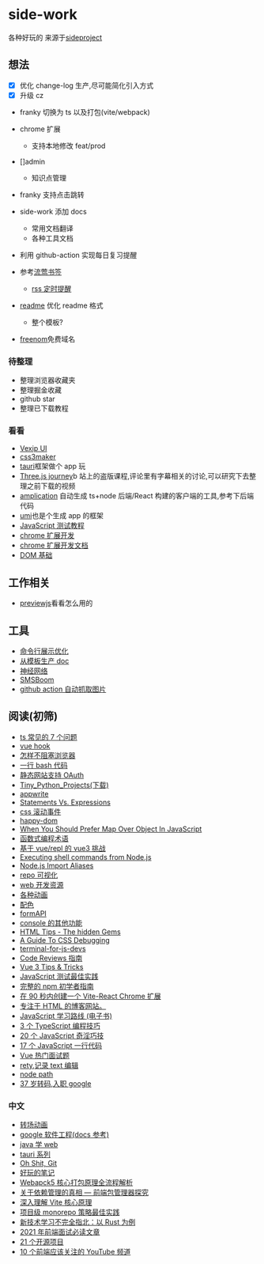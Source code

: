 # side-work

各种好玩的
来源于[sideproject](https://sideproject.guide/)

## 想法

-   [x] 优化 change-log 生产,尽可能简化引入方式
-   [x] 升级 cz
-   franky 切换为 ts 以及打包(vite/webpack)
-   chrome 扩展
    -   支持本地修改 feat/prod
-   []admin
    -   知识点管理
-   franky 支持点击跳转
-   side-work 添加 docs
    -   常用文档翻译
    -   各种工具文档
-   利用 github-action 实现每日复习提醒
-   参考[流莺书签](https://github.com/alanhzw/warbler-homepage)
    -   [rss 定时提醒](https://github.com/ChanceYu/front-end-rss)
-   [readme](https://github.com/Louis3797/awesome-readme-template) 优化 readme 格式

    -   整个模板?

-   [freenom](https://www.freenom.com/zh/index.html?lang=zh)免费域名

### 待整理

-   整理浏览器收藏夹
-   整理掘金收藏
-   github star
-   整理已下载教程

### 看看

-   [Vexip UI](https://github.com/qmhc/vexip-ui/)
-   [css3maker](https://www.toptal.com/developers/css3maker)
-   [tauri](https://github.com/tauri-apps/tauri)框架做个 app 玩
-   [Three.js journey](https://www.bilibili.com/video/BV1Pf4y177Vp/?vd_source=a28fe99f8fec1c3800d44220e3754062)b 站上的盗版课程,评论里有字幕相关的讨论,可以研究下去整理之前下载的视频
-   [amplication](https://github.com/amplication/amplication) 自动生成 ts+node 后端/React 构建的客户端的工具,参考下后端代码
-   [umi](https://umijs.org/docs/tutorials/blog)也是个生成 app 的框架
-   [JavaScript 测试教程](https://wanago.io/2022/04/18/advanced-mocking-jest-react-testing-library/)
-   [chrome 扩展开发](https://github.com/sxei/chrome-plugin-demo)
-   [chrome 扩展开发文档](https://developer.chrome.com/docs/extensions/reference/)
-   [DOM 基础](https://www.freecodecamp.org/news/javascript-dom-manipulation/)

## 工作相关

-   [previewjs](https://github.com/fwouts/previewjs)看看怎么用的

## 工具

-   [命令行展示优化](https://github.com/sindresorhus/yoctocolors)
-   [从模板生产 doc](https://github.com/alonrbar/easy-template-x)
-   [神经网络](https://brain.js.org/#/)
-   [SMSBoom](https://github.com/OpenEthan/SMSBoom)
-   [github action 自动抓取图片](https://github.com/niumoo/bing-wallpaper)

## 阅读(初筛)

-   [ts 常见的 7 个问题](https://www.freecodecamp.org/news/the-top-stack-overflowed-typescript-questions-explained/)
-   [vue hook](https://blog.logrocket.com/getting-started-vue-composables/)
-   [怎样不阻塞浏览器](https://medium.com/@matthew.costello/frontend-web-performance-the-essentials-1-cb6513e1c3a1)
-   [一行 bash 代码](https://github.com/onceupon/Bash-Oneliner)
-   [静态网站支持 OAuth](https://abyteofcoding.com/blog/oauth-with-cloudflare-workers-on-a-statically-generated-site/)
-   [Tiny_Python_Projects(下载)](http://tinypythonprojects.com/Tiny_Python_Projects.pdf)
-   [appwrite](https://appwrite.io/)
-   [Statements Vs. Expressions](https://www.joshwcomeau.com/javascript/statements-vs-expressions/)
-   [css 滚动事件](https://www.netlify.com/blog/fun-parallax-scrolling-css-for-matterday/)
-   [happy-dom](https://github.com/capricorn86/happy-dom)
-   [When You Should Prefer Map Over Object In JavaScript](https://www.zhenghao.io/posts/object-vs-map)
-   [函数式编程术语](https://github.com/hemanth/functional-programming-jargon)
-   [基于 vue/repl 的 vue3 挑战](https://github.com/webfansplz/vuejs-challenges)
-   [Executing shell commands from Node.js](https://2ality.com/2022/07/nodejs-child-process.html)
-   [Node.js Import Aliases](https://abhijithota.me/posts/node-import-aliases/)
-   [repo 可视化](https://github.com/githubocto/repo-visualizer)
-   [web 开发资源](https://web-dev-resources.com/#/)
-   [各种动画](https://xsgames.co/animatiss/)
-   [配色](https://coolors.co/generate)
-   [formAPI](https://formbold.com/docs)
-   [console 的其他功能](https://markodenic.com/use-console-log-like-a-pro/)
-   [HTML Tips - The hidden Gems](PDF:learning/书/IT)
-   [A Guide To CSS Debugging](https://www.smashingmagazine.com/2021/10/guide-debugging-css/)
-   [terminal-for-js-devs](https://www.joshwcomeau.com/javascript/terminal-for-js-devs/)
-   [Code Reviews 指南](https://www.semasoftware.com/blog/code-reviews-101-the-basics)
-   [Vue 3 Tips & Tricks](https://medium.com/js-dojo/vue-3-tips-tricks-d820b04f452f)
-   [JavaScript 测试最佳实践](https://github.com/goldbergyoni/javascript-testing-best-practices/blob/master/readme-zh-CN.md)
-   [完整的 npm 初学者指南](https://css-tricks.com/a-complete-beginners-guide-to-npm/)
-   [在 90 秒内创建一个 Vite-React Chrome 扩展](https://dev.to/jacksteamdev/create-a-vite-react-chrome-extension-in-90-seconds-3df7)
-   [专注于 HTML 的博客网站。](https://www.htmhell.dev/adventcalendar/)
-   [JavaScript 学习路线 (电子书)](https://flaviocopes.com/javascript/)
-   [3 个 TypeScript 编程技巧](https://www.cstrnt.dev/blog/three-typescript-tricks)
-   [20 个 JavaScript 奇淫巧技](https://medium.com/geekculture/javascript-hacks-cf8f0fecbc60)
-   [17 个 JavaScript 一行代码](https://javascript.plainenglish.io/17-life-saving-javascript-one-liners-part1-b0b0b32c9f61)
-   [Vue 热门面试题](https://mokkapps.de/blog/my-top-vue-js-interview-questions/)
-   [rety,记录 text 编辑](https://rety.verou.me/)
-   [node path](https://2ality.com/2022/07/nodejs-path.html)
-   [37 岁转码,入职 google](https://www.freecodecamp.org/news/coding-interview-prep-for-big-tech/)

### 中文

-   [转场动画](https://mp.weixin.qq.com/s/2jFTraKRPykCR4J82O3qQg)
-   [google 软件工程(docs 参考)](https://qiangmzsx.github.io/Software-Engineering-at-Google/#/zh-cn/Foreword)
-   [java 学 web](https://imf.ms/web/2022/07/05/my-first-web-hybird-project-experience/)
-   [tauri 系列](https://www.zhihu.com/column/c_1519079232848785408)
-   [Oh Shit, Git](https://ohshitgit.com/zh)
-   [好玩的笔记](https://iruxu.com/notebook/)
-   [Webapck5 核心打包原理全流程解析](https://juejin.cn/post/7031546400034947108)
-   [关于依赖管理的真相 — 前端包管理器探究](https://github.com/Geekhyt/weekly/issues/29)
-   [深入理解 Vite 核心原理](https://juejin.cn/post/7064853960636989454)
-   [项目级 monorepo 策略最佳实践](https://fed.taobao.org/blog/taofed/do71ct/uihagy/)
-   [新技术学习不完全指北：以 Rust 为例](https://mp.weixin.qq.com/s/xtCfAiVEwXLwWDQmCbO1mw)
-   [2021 年前端面试必读文章](https://juejin.cn/post/6844904116339261447)
-   [ 21 个开源项目](https://mp.weixin.qq.com/s/-8GrPZPTPdaqCwENfRQCoA)
-   [10 个前端应该关注的 YouTube 频道](https://mp.weixin.qq.com/s/D9N0LGBJtXvWcjitPrGb5A)
